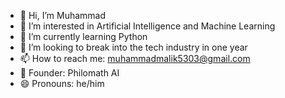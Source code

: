 - 👋 Hi, I’m Muhammad
- 👀 I’m interested in Artificial Intelligence and Machine Learning
- 🌱 I’m currently learning Python
- 🤖 I’m looking to break into the tech industry in one year
- 📫 How to reach me: muhammadmalik5303@gmail.com
- 🏢 Founder: Philomath AI
- 😄 Pronouns: he/him

<!---
CosmicEmm/CosmicEmm is a ✨ special ✨ repository because its `README.md` (this file) appears on your GitHub profile.
You can click the Preview link to take a look at your changes.
--->
